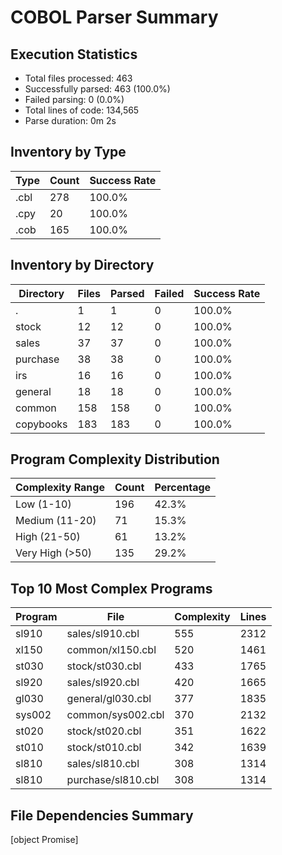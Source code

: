 # COBOL Parser Summary

## Execution Statistics
- Total files processed: 463
- Successfully parsed: 463 (100.0%)
- Failed parsing: 0 (0.0%)
- Total lines of code: 134,565
- Parse duration: 0m 2s

## Inventory by Type
| Type | Count | Success Rate |
|------|-------|--------------|
| .cbl | 278 | 100.0% |
| .cpy | 20 | 100.0% |
| .cob | 165 | 100.0% |


## Inventory by Directory
| Directory | Files | Parsed | Failed | Success Rate |
|-----------|-------|--------|--------|-------------|
| . | 1 | 1 | 0 | 100.0% |
| stock | 12 | 12 | 0 | 100.0% |
| sales | 37 | 37 | 0 | 100.0% |
| purchase | 38 | 38 | 0 | 100.0% |
| irs | 16 | 16 | 0 | 100.0% |
| general | 18 | 18 | 0 | 100.0% |
| common | 158 | 158 | 0 | 100.0% |
| copybooks | 183 | 183 | 0 | 100.0% |


## Program Complexity Distribution
| Complexity Range | Count | Percentage |
|-----------------|-------|-----------|
| Low (1-10) | 196 | 42.3% |
| Medium (11-20) | 71 | 15.3% |
| High (21-50) | 61 | 13.2% |
| Very High (>50) | 135 | 29.2% |


## Top 10 Most Complex Programs
| Program | File | Complexity | Lines |
|---------|------|------------|-------|
| sl910 | sales/sl910.cbl | 555 | 2312 |
| xl150 | common/xl150.cbl | 520 | 1461 |
| st030 | stock/st030.cbl | 433 | 1765 |
| sl920 | sales/sl920.cbl | 420 | 1665 |
| gl030 | general/gl030.cbl | 377 | 1835 |
| sys002 | common/sys002.cbl | 370 | 2132 |
| st020 | stock/st020.cbl | 351 | 1622 |
| st010 | stock/st010.cbl | 342 | 1639 |
| sl810 | sales/sl810.cbl | 308 | 1314 |
| sl810 | purchase/sl810.cbl | 308 | 1314 |


## File Dependencies Summary
[object Promise]
